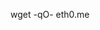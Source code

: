 wget -qO- eth0.me

<!---
JoYMnk/JoYMnk is a ✨ special ✨ repository because its `README.md` (this file) appears on your GitHub profile.
You can click the Preview link to take a look at your changes.
--->
